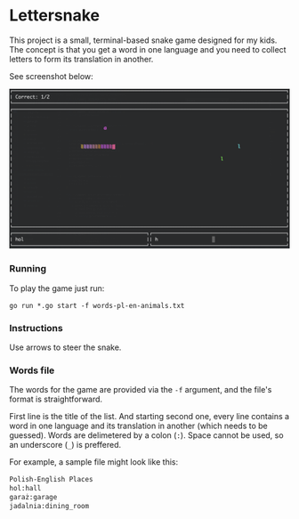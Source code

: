 # Lettersnake

This project is a small, terminal-based snake game designed for my kids. The concept is that you get a word in one language and you need to collect letters to form its translation in another.

See screenshot below:

![Lettersnake](screenshot.png)

### Running

To play the game just run:

    go run *.go start -f words-pl-en-animals.txt

### Instructions
Use arrows to steer the snake.

### Words file
The words for the game are provided via the `-f` argument, and the file's format is straightforward.

First line is the title of the list. And starting second one, 
every line contains a word in one language and its translation in another (which needs to be guessed). Words are delimetered by a colon (`:`).
Space cannot be used, so an underscore (`_`) is preffered.

For example, a sample file might look like this:

    Polish-English Places
    hol:hall
    garaż:garage
    jadalnia:dining_room

